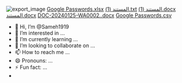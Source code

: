 ![export_image](https://github.com/Sameh1919/Sameh1919/assets/159746293/f3ec9af8-9d8b-4b43-b3b7-455fb4be15ea)
[Google Passwords.xlsx](https://github.com/Sameh1919/Sameh1919/files/14235089/Google.Passwords.xlsx)
[المستند (1).txt](https://github.com/Sameh1919/Sameh1919/files/14235088/1.txt)
[المستند (1).docx](https://github.com/Sameh1919/Sameh1919/files/14235087/1.docx)
[المستند.docx](https://github.com/Sameh1919/Sameh1919/files/14235086/default.docx)
[DOC-20240125-WA0002..docx](https://github.com/Sameh1919/Sameh1919/files/14235085/DOC-20240125-WA0002.docx)
[Google Passwords.csv](https://github.com/Sameh1919/Sameh1919/files/14235084/Google.Passwords.csv)
- 👋 Hi, I’m @Sameh1919
- 👀 I’m interested in ...
- 🌱 I’m currently learning ...
- 💞️ I’m looking to collaborate on ...
- 📫 How to reach me ...
- 😄 Pronouns: ...
- ⚡ Fun fact: ...
- 

<!---
Sameh1919/Sameh1919 is a ✨ special ✨ repository because its `README.md` (this file) appears on your GitHub profile.
You can click the Preview link to take a look at your changes.
--->
